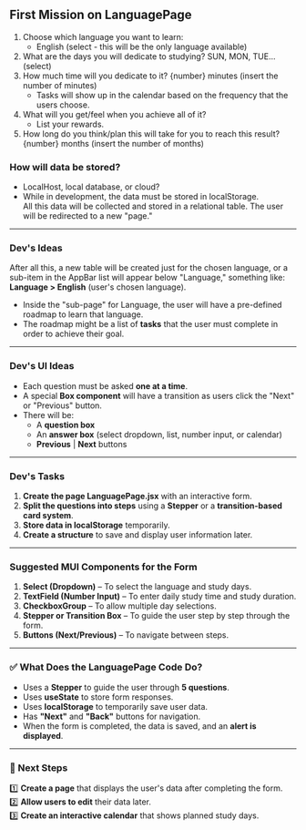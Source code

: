 ## First Mission on LanguagePage  
1. Choose which language you want to learn:  
   - English (select - this will be the only language available)  
2. What are the days you will dedicate to studying? SUN, MON, TUE... (select)  
3. How much time will you dedicate to it? {number} minutes (insert the number of minutes)  
   - Tasks will show up in the calendar based on the frequency that the users choose.  
4. What will you get/feel when you achieve all of it?  
   - List your rewards.  
5. How long do you think/plan this will take for you to reach this result? {number} months (insert the number of months)  

### How will data be stored?  
- LocalHost, local database, or cloud?  
- While in development, the data must be stored in localStorage.  
All this data will be collected and stored in a relational table. The user will be redirected to a new "page."  

---

### Dev's Ideas  
After all this, a new table will be created just for the chosen language, or a sub-item in the AppBar list will appear below "Language," something like:  
**Language > English** (user's chosen language).  
- Inside the "sub-page" for Language, the user will have a pre-defined roadmap to learn that language.  
- The roadmap might be a list of **tasks** that the user must complete in order to achieve their goal.  

---

### Dev's UI Ideas  
- Each question must be asked **one at a time**.  
- A special **Box component** will have a transition as users click the "Next" or "Previous" button.  
- There will be:  
  - A **question box**  
  - An **answer box** (select dropdown, list, number input, or calendar)  
  - **Previous** | **Next** buttons  

---

### Dev's Tasks  
1. **Create the page LanguagePage.jsx** with an interactive form.  
2. **Split the questions into steps** using a **Stepper** or a **transition-based card system**.  
3. **Store data in localStorage** temporarily.  
4. **Create a structure** to save and display user information later.  

---

### Suggested MUI Components for the Form  
1. **Select (Dropdown)** – To select the language and study days.  
2. **TextField (Number Input)** – To enter daily study time and study duration.  
3. **CheckboxGroup** – To allow multiple day selections.  
4. **Stepper or Transition Box** – To guide the user step by step through the form.  
5. **Buttons (Next/Previous)** – To navigate between steps.  

---

### ✅ What Does the LanguagePage Code Do?  
- Uses a **Stepper** to guide the user through **5 questions**.  
- Uses **useState** to store form responses.  
- Uses **localStorage** to temporarily save user data.  
- Has **"Next"** and **"Back"** buttons for navigation.  
- When the form is completed, the data is saved, and an **alert is displayed**.  

---

### 📌 Next Steps  
1️⃣ **Create a page** that displays the user's data after completing the form.  
2️⃣ **Allow users to edit** their data later.  
3️⃣ **Create an interactive calendar** that shows planned study days.  
